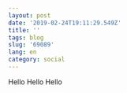 ```yaml
---
layout: post
date: '2019-02-24T19:11:29.549Z'
title: ''
tags: blog
slug: '69089'
lang: en
category: social
---
```

Hello Hello Hello
